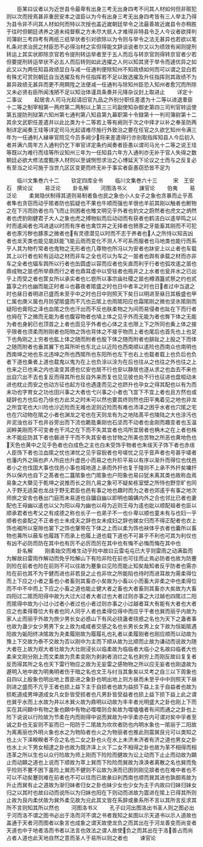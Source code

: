 <!-- { "loadSidebar": true } -->
　　臣某曰议者以为近世县令最卑有出身三考无出身四考不问其人材如何但非赃犯则以次而授焉甚非重民安本之谊臣以为今有出身三考无出身四考皆有三人举主乃得为县令非不问其人材如何而特以次授也盖近嵗朝廷举令之法最善故近嵗县令亦稍胜于往时但朝廷诱养之道未纯督察之方未尽大抵人才难得非特县令乏人今议者欲择判司簿尉三考四考有两纸三纸举状者引对欲除以为令则与举令之法无甚异也若欲以笔札条对求治民之材臣恐不必得治材之实但得能文辞谈说者尔又以为绩效有闻则提刑转运上其实状即除京官若令提刑转运举者至于五人而后与转京官则得转京官者少若但要提刑转运举状不必五人而后转则如此选擢之人何以知其贤于举令而遽优异之如此又以为两任知县政绩显白与减一任通判便除知州不知政绩如何而可以谓之显白若有殊尤可赏则朝廷自当选擢及有升任指挥若不足以致选擢及升任指挥则其政绩不为甚异政绩无甚异而更不用闗陞之法便减一任通判与除知州臣恐入知州者愈冗而所除又未必贤右臣所闻浅陋不足以知治体谨具条奏并元降杂议封上取进止
　　详定十二事议
　　起居舎人司马光起请旧官九品之外别分职任差遣为十二等以进退羣臣十二等之制宰相第一两府第二两制以上第三三司副使知杂御史第四三司判官转运使第五提防刑狱第六知州第七通判第八知县第九幕职第十令録第十一判司簿尉第十二其余文武职任差遣并以此比类为十二等若上等有阙则于次之中择才以补之奉圣防两制详定闻奏王珪等详定司马光起请难尽施行外致治之要在任官之久欲乞知州令满三年为一任通判人縁审官院见今员多阙少将来差遣得行亦别取指挥知县人今后初入者并满六周年方入通判仍乞下审官详定条约闻奏者臣愚以谓司马光十二等之说王珪等既以为难行而珪等所议知州三年为一任知县六年方入通判亦无补于官人失得之数朝廷必欲大修法度甄序人材则以至诚恻怛求治之心博延天下论议之士而与之反复必有至当之论可施于当世凢区区变更而终无补于事实者臣愚窃恐皆不足为







　　临川文集巻六十二
　　钦定四库全书
　　临川文集巻六十三　　　宋　王安石　撰论议
　　易泛论
　　卦名解
　　河图洛书义
　　諌官论
　　伯夷
　　易泛论
　　柔巽隐伏制得其道则易制者鱼也民之象也小人女子之象也贪暴而止乎髙者隼也贪窃而动乎隂者防也狐疑也不果也牛顺而强也羊很也羊前其刚以触者也鲋物之在下污而防者也鸟飞而止则困者也雉文明见乎外者也豹文之蔚然者也虎文之炳然者也虎豹刚健君子大人之象也虎之搏物拟而后动动而有获者也鹤洁白以逺举鸣之以时而逺闻者也鸿进退以时而有序者也禽饮井之无择者也豮豕之牙能畜其刚而不可犯者也豕污秽也豚豕之微者也有灵德潜见以时而不志于养者也人之所恃以知吉凶者也龙天类也能见能跃能飞能云雨而变化不测人不可系而服者也马地类也能行而系乎人其为物冇常者也鬼物之无形者也几尊物也所冯以为安者也牀安上以止者也车载其上以行者也轮有运动之材而非车之全也可以为车之一噐者也舆有承载之材而亦非车之全者也辐车舆所以行者也缶圆虚以容而应者也矢直而利乎行者也弧攻逺之噐也鼎成物之噐也所举鼎而行之者也鼎耳虚中以受铉者也瓶井之上水者也瓮井水之已出乎上而受之者也筐女所以承实者也匕鬯所以事宗庙社稷之噐也樽酒簋贰祭之约也贰簋享之约也幽而能正时者斗也暮夜者隂盛之时也日中者丰之时也日者过中当退之时也昼日者明进已盛而未至乎中之时也日中则照天下矣日以明进至昼日其极盛也甲仁属也庚义属也月防望隂盛而不亢也云隂上也雨隂阳应也霜隂刚之微也坚氷隂刚而疑阳也膏阳之泽也血隂之伤也汗出而不反也肤柔物之为间而易侵者也趾在下而行者也拇在下之微而无能为者也腹容物者也頄上体之见乎外而无能为者也臀下体之无能为者也身躬已也顶首之上者也靣见乎外者也心体之主也限上下之所同也夤上体之接乎限者也须柔而附刚者也阳物之饰也背体之不接乎物而上者也尾后也首先也上也足下也角刚之上穷者也肱上体之随而附者也股下体之随而附者也腓趾之上股之下而体之随而附者也垂其翼下也耳所听也东北止以近险也西南顺以逺险也西南众也南明也西南坤之地也东北违坤之所也西隂所也东阳所也左下也右上也载者载上也负后也负者下道也乗者上道也载鬼以鬼为在上也负涂以涂为在后也往从之也往之外也往之上也来之已也来之内也渝变其德也亿安也居不行也安以静居也逐从求之也血去不来也出自穴出不去也复反而得其所也反自外来而复也见见彼也处不行也征进也盘桓动未进也枕止而安之也动方征也起方往也遇逢而见之也跻升也孕女之得其配也以有为而未功也字育女之功也田兴事之大者也弋兴事之小者也飞宜下不宜上者也且方然也或疑辞也方也后也乃徐也方此爻之时未可以然也要其终则然也田平夷着见之地也非龙之所宜宅也大川险也沙近险而无难也泥则近险而有难也沛泽之困乎水者也穴隂之宅也在穴动物在隂之小者也渊龙之宅也在天则龙有为之地陆髙平也陵陆之大也涂汚也井泥浊也谷下也井谷旁出而下流也臲卼乗刚也石坚而不动者也金刚而趣变者也玉温润粹美刚而不可变者也干鸿之在下而不失其宜者也鸿所宜居者也桷木之在上者也株木不能庇防其下者也磐进于干而不失其安者也甘物之所美也苦物之所恶也黄地色也天色也黄中之见乎色者也白成色之主也白未受饰乎物者也朱绂天子饰下者也赤绂人臣饰下者也泣血隂之忧也涕忧之见乎容貎者也号嗟忧之见乎音声者也号甚乎嗟者也藩内外之隔也庐人所庇也升虚邑小而易之也升阶平易以有序以渐升而得位也伐邑者小之也伐国大事也伐邑小事也城地道上承而外扞也复于隍则不上承不外扞矣墉扞外以保内也自下之髙者也二簋隂象也门隂象也户阳象也易曰犹未离其类也故称血焉易象之大槩见于乾坤之说推而长之则凢易之象可不疑矣栋室壁之所恃也野空旷也同人于野无适莫也龙战于野无君臣也邑有事之地也趣时而为之者也郊逺乎有事之地次师旅之安舎也巷出门庭而未易道也自牖自幽以即明也婚媾内外之合也邻比已者也妻配也王母幽以逺也以父为阳以母为幽也以母为近则王母为逺也妣以顺配祖者也臣以顺承君者也考父之有成德之称也长子一也弟子不一也仆卑以顺也童未有与也妇一乎顺者也妾配之不正者也士未成夫之辞也女未成妇之辞也娣女归而不得正配者也衣上饰也袽所以窒隙也裳下之饰也鞶带在下体之上而以柔为饰也袂体乎衣者也囊所以畜物也茀所以蔽车也履践下而承上也履上道也载下道也不可甚乎不利也可其为利仅也有凶不必防而防在其中也有厉不必厉而厉在其中也有悔不必悔而悔在其中也
　　卦名解
　　刚柔始交而难生动乎险中故曰云雷屯屯已大亨则雷雨之动满盈而为解故曰雷雨作解动而免乎险解山下有险非险在前也可往而止焉必防者也故为防蹇则险在前者也险在前则不可以往故为蹇象曰见险而能止知矣哉知者反乎防者也需亦险在前也其不为干健而进也非若艮之止也非坎之所能陷也待时而进耳故为需柔得位而上下应之小者之畜也小者畜则其畜亦小矣故为小畜以小而畜大非柔之中也柔得位而不中不中而上下应之小畜之道也能止健大者之畜也大者畜则其畜亦大矣故为大畜四阳过二隂而阳得中故为大过大过者大者过也大者过则亦事之大过越也四隂过二阳而隂得中故为小过小过者小者过也小者过则亦事之小过越者耳大有能有大者也大者应之也柔得尊位大有者也同人同乎人者也柔得位得中而应乎干者也巽而丽乎内故为家人止而丽乎外故为旅少男长女必惑山下有风必挠蛊者挠惑之名也为天下之蛊者事也故为蛊少女少男男下女上故为咸咸者交感之名也长男长女男上女下故为恒姤隂遇阳故为姤阳终决隂故为夬柔履刚故为履履礼也礼者以柔履刚者也刚应顺而以动故为豫上下交故为泰不交故为否以刚中为主而下顺从故为比顺而止故为谦动而说故为随大者在上故为观大者壮故为大壮刚浸长以临柔故为临临者大临小之名故曰临者大也柔来文刚分刚上而文柔故为贲柔变刚为剥剥者消烂之名也剥穷上而刚反故曰复复者反而得其所之名也天下雷行物应之故为无妄雷之感物物之所以应无妄者也刚退故为遯明入地中故为明夷明者伤于暗之名也文王与纣当其象矣以爻考之自三以下周象也自四以上殷象也明出地上晋臣进之象卦也明出地上则方昼而未至乎中中则照天下昼则进之盛而不亢乎王者也损上益下主于自损者也故为益损下益上主于自益者也故为损乾道成男坤道成女凡女卦皆受损者也凡男卦皆受益者也损上益下损下益上此之谓也巽乎水而上水故为井以木巽火故为鼎明以动故为丰丰者光明盛大之卦也刚上下而实在其间頥中有物之象也頥中有物必噬噬则合矣故为噬嗑嗑者有间而通之之卦也上险下说说以行险故为节柔在内而刚得中说而巽故为中孚柔亦在内可谓对矣中孚者至诚之卦也无妄则不妄而已一阳防于二隂故为坎坎者防也内明水象也一隂丽于二阳故为离离丽也外明火象也水之为物陷者也火之为物丽者也推此则震巽艮兊可以类知之也上火下泽睽睽者不合之名也二女之卦也火在水上未济未济者有济之道也男女之卦也水上火下男女相逮之卦也故为既济泽上火下二女不相得之卦也故为革不相得而相违革之所以生也以众行险故为师上刚而下险险而健故为讼上动而下止止而动故为頥止而动頥之道也上说而下顺故为萃上巽而下险险而巽故为涣涣者离散之名也巽而免乎险则不蹇不困下虽险上巽而不健则不讼故为涣而已困则刚见揜者也在难中者也不可以不动矣蹇则难在前者也不可以往而已故彖曰利西南也顺而巽其进也孰御焉故为升止而巽有止之道故为渐归妹者归女之卦也妹少女也少女为主于内故曰归妹归妹女归之以其时也故曰动而说所以为归妹也阳在下则动而进故为震进在隂上已得其所则止故为艮内柔伏故为巽外柔见故为兊此其文皆在系辞或彖系所不言以其所言反求其所不言则知其所以然也
　　河图洛书义
　　孔子曰河出图洛出书圣人则之图必出于河而洛不谓之图书必出于洛而河不谓之书者我知之矣图以示天道书以示人道故也盖通于天者河而图者以象言也成象之谓天故使龙负之而其出在于河龙善变而尚变者天道也中于地者洛而书者以法言也效法之谓人故使负之而其出在于洛善占而尚占者人道也此天地自然之意而圣人于易所以则之者也
　　谏官论

